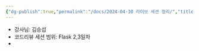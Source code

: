 ```yaml
---
{"dg-publish":true,"permalink":"/docs/2024-04-30 라이브 세션 정리/","title":"2024-04-30 라이브 세션 정리"}
---
```


- 강사님: 김승섭
- 코드리뷰 세션 범위: Flask 2,3일차
- 
